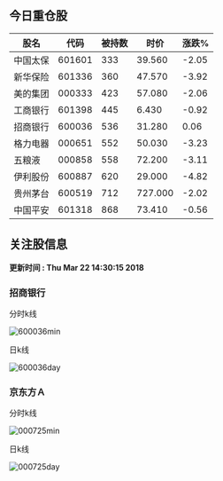 
## 今日重仓股 

|股名|代码|被持数|时价|涨跌%|
|---|---|---|---|---|
|中国太保|601601|333|39.560|-2.05|
|新华保险|601336|360|47.570|-3.92|
|美的集团|000333|423|57.080|-2.06|
|工商银行|601398|445|6.430|-0.92|
|招商银行|600036|536|31.280|0.06|
|格力电器|000651|552|50.030|-3.23|
|五粮液|000858|558|72.200|-3.11|
|伊利股份|600887|620|29.000|-4.82|
|贵州茅台|600519|712|727.000|-2.02|
|中国平安|601318|868|73.410|-0.56|

## 关注股信息
**更新时间 : Thu Mar 22 14:30:15 2018**
### 招商银行 
分时k线

![600036min](http://image.sinajs.cn/newchart/min/n/sh600036.gif)

日k线

![600036day](http://image.sinajs.cn/newchart/daily/n/sh600036.gif)

### 京东方Ａ 
分时k线

![000725min](http://image.sinajs.cn/newchart/min/n/sz000725.gif)

日k线

![000725day](http://image.sinajs.cn/newchart/daily/n/sz000725.gif)
